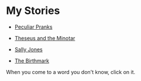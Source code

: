 # My Stories

* [Peculiar Pranks](./PeculiarPranks.md)

* [Theseus and the Minotar](./Minotar.md)

* [Sally Jones](./sallyjones.md)

* [The Birthmark](./thebirthmark.md)

When you come to a word you don't know, click on it.
